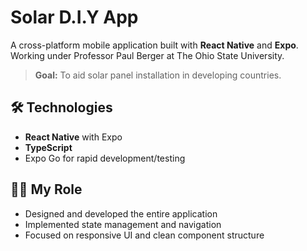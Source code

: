 # Solar D.I.Y App

A cross-platform mobile application built with **React Native** and **Expo**. Working under Professor Paul Berger at The Ohio State University.

> **Goal:** To aid solar panel installation in developing countries.

## 🛠️ Technologies

- **React Native** with Expo
- **TypeScript**
- Expo Go for rapid development/testing

## 🧑‍💻 My Role

- Designed and developed the entire application
- Implemented state management and navigation
- Focused on responsive UI and clean component structure



